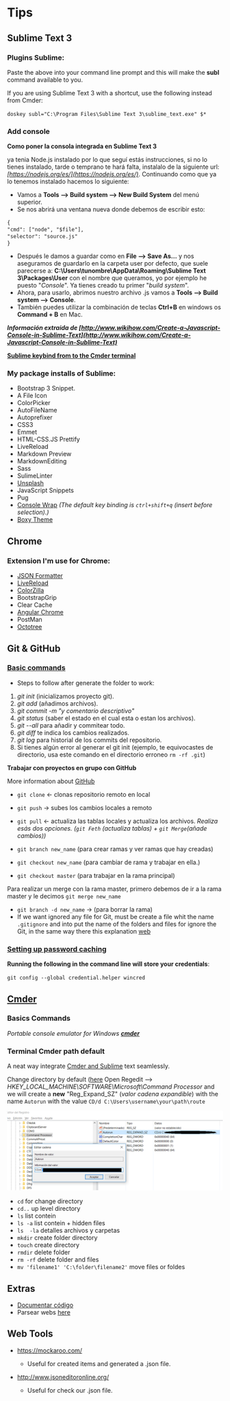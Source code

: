 # Tips 

## Sublime Text 3

### Plugins Sublime:

Paste the above into your command line prompt and this will make the **subl** command available to you.

If you are using Sublime Text 3 with a shortcut, use the following instead from Cmder:

``doskey subl="C:\Program Files\Sublime Text 3\sublime_text.exe" $*``

### Add console

 **Como poner la consola integrada en Sublime Text 3**

 ya tenia Node.js instalado por lo que seguí estás instrucciones, si no lo tienes instalado, tarde o temprano te hará falta, instalalo de la siguiente url: *[https://nodejs.org/es/](https://nodejs.org/es/)*.
 Continuando como que ya lo tenemos instalado hacemos lo siguiente:
   - Vamos a **Tools --> Build system --> New Build System** del menú superior.
   - Se nos abrirá una ventana nueva donde debemos de escribir esto:

```
{
"cmd": ["node", "$file"],
"selector": "source.js"
}

```

- Después le damos a guardar como en **File --> Save As...** y nos aseguramos de guardarlo en la carpeta user por defecto, que suele parecerse a: **C:\Users\tunombre\AppData\Roaming\Sublime Text 3\Packages\User** con el nombre que queramos, yo por ejemplo he puesto "*Console*". Ya tienes creado tu primer "*build system*".
- Ahora, para usarlo, abrimos nuestro archivo .js vamos a **Tools --> Build system --> Console**.
- También puedes utilizar la combinación de teclas **Ctrl+B** en windows os **Command + B** en Mac.

***Información extraida de [http://www.wikihow.com/Create-a-Javascript-Console-in-Sublime-Text](http://www.wikihow.com/Create-a-Javascript-Console-in-Sublime-Text)***

**[Sublime keybind from to the Cmder terminal](https://github.com/tonimg/Course/blob/master/Tips/tips.md#terminal-cmder-path-default)**

### My package installs of Sublime:

-   Bootstrap 3 Snippet.
-   A File Icon
-   ColorPicker
-   AutoFileName
-   Autoprefixer
-   CSS3
-   Emmet
-   HTML-CSS.JS Prettify
-   LiveReload
-   Markdown Preview
-   MarkdownEditing
-   Sass
-   SulimeLinter
-   [Unsplash](https://unsplash.com/)
-   JavaScript Snippets
-   Pug
-   [Console Wrap](https://packagecontrol.io/packages/Console%20Wrap) *(The default key binding is ``ctrl+shift+q`` (insert before selection).)*
-   [Boxy Theme](https://packagecontrol.io/packages/Boxy%20Theme)

## Chrome

### Extension I'm use for Chrome:

- [JSON Formatter](https://chrome.google.com/webstore/detail/json-formatter/bcjindcccaagfpapjjmafapmmgkkhgoa?hl=es)
- [LiveReload](https://chrome.google.com/webstore/detail/livereload/jnihajbhpnppcggbcgedagnkighmdlei)
- [ColorZilla](https://chrome.google.com/webstore/detail/colorzilla/bhlhnicpbhignbdhedgjhgdocnmhomnp)
- BootstrapGrip
- Clear Cache
- [Angular Chrome](https://chrome.google.com/webstore/detail/angular-chrome/fobloefinmdlpnanffefbpkkgflocmlp)
- PostMan
- [Octotree](https://chrome.google.com/webstore/detail/octotree/bkhaagjahfmjljalopjnoealnfndnagc/related?hl=en-US)

## Git & GitHub

### [Basic commands](https://github.com/tonimg/Course/blob/master/Frontend/01%20Semana/Readme%2010.04.md#basics-commands-cmdercommands-httpblikergithubiocmder)

- Steps to follow after generate the folder to work:

1.  *git init* (inicializamos proyecto git).
2.  *git add* (añadimos archivos).
3.  *git commit -m "y comentario descriptivo"*
4.  *git status* (saber el estado en el cual esta o estan los archivos).
5.  *git --all* para añadir y commitear todo.
6.  *git diff* te indica los cambios realizados.
7.  *git log* para historial de los commits del repositorio.
8.  Si tienes algún error al generar el git init (ejemplo, te equivocastes de directorio, usa este comando en el directorio erroneo ```rm -rf .git```)

 **Trabajar con proyectos en grupo con GitHub**

More information about [GitHub](https://github.com/tonimg/Course/blob/master/Frontend/01%20Semana/Readme%2011.04.md#acabando-con-git--github)

- ``git clone`` <- clonas repositorio remoto en local
- ``git push`` -> subes los cambios locales a remoto
- ``git pull`` <- actualiza las tablas locales y actualiza los archivos. *Realiza esás dos opciones. (``git Feth`` (actualiza tablas) + ``git Merge``(añade cambios))*

- ``git branch new_name`` (para crear ramas y ver ramas que hay creadas)
- ``git checkout new_name`` (para cambiar de rama y trabajar en ella.)
- ``git checkout master`` (para trabajar en la rama principal)

Para realizar un merge con la rama master, primero debemos de ir a la rama master y le decimos ``git merge new_name``

- ``git branch -d new_name`` -> (para borrar la rama)
- If we want ignored any file for Git, must be create a file whit the name ``.gitignore`` and into put the name of the folders and files for ignore the Git, in the same way there this explanation [web](https://www.gitignore.io/)

###  [Setting up password caching](https://help.github.com/articles/caching-your-github-password-in-git)

**Running the following in the command line will store your credentials**:

``git config --global credential.helper wincred``


## [Cmder](http://bliker.github.io/cmder)

### Basics Commands

*Portable console emulator for Windows **[cmder](http://cmder.net/)***

### 

### Terminal Cmder path default

A neat way integrate [Cmder and Sublime](https://laravel.io/forum/02-24-2014-a-neat-way-integrate-cmder-and-sublime-text-seamlessly) text seamlessly.

Change directory by default ([here](https://www.youtube.com/watch?v=3bBSVXAdeXg)
Open Regedit --> *HKEY_LOCAL_MACHINE\SOFTWARE\Microsoft\Command Processor* and we will create a **new** "Reg_Expand_SZ" (*valor cadena expandible*) with the name ``Autorun`` with the value ``CD/d C:\Users\username\your\path\route``

![changedirectory.png](img/changedirectory.png)

-   ``cd`` for change directory
-   ``cd..`` up level directory
-   ``ls`` list contein
-   ``ls -a`` list contein + hidden files
-   ``ls  -la`` detalles archivos y carpetas
-   ``mkdir`` create folder directory
-   ``touch`` create directory
-   ``rmdir`` delete folder
-   ``rm -rf`` delete folder and files
-   ``mv 'filename1' 'C:\folder\filename2'`` move files or foldes



## Extras

- [Documentar código](https://jashkenas.github.io/docco/)
- Parsear webs [here](https://github.com/tonimg/Course/blob/master/Backend/05%20Semana/parsing_web.js) 


## Web Tools

- https://mockaroo.com/
    + Useful for created items and generated a .json file.

- http://www.jsoneditoronline.org/
    + Useful for check our .json file. 
